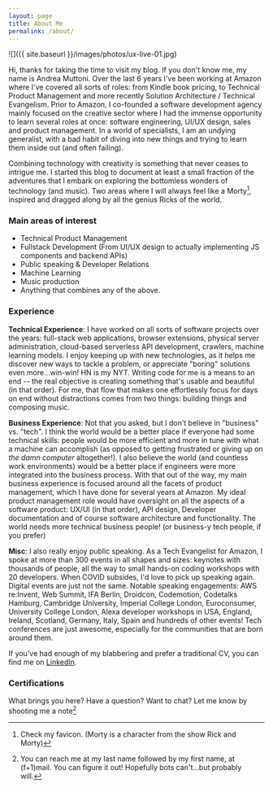 ```yaml
---
layout: page
title: About Me
permalink: /about/
---
```


![]({{ site.baseurl }}/images/photos/ux-live-01.jpg)

Hi, thanks for taking the time to visit my blog. If you don't know me, my name is Andrea Muttoni. Over the last 6 years I've been working at Amazon where I've covered all sorts of roles: from Kindle book pricing, to Technical Product Management and more recently Solution Architecture / Technical Evangelism. Prior to Amazon, I co-founded a software development agency mainly focused on the creative sector where I had the immense opportunity to learn several roles at once: software engineering, UI/UX design, sales and product management. In a world of specialists, I am an undying generalist, with a bad habit of diving into new things and trying to learn them inside out (and often failing).

Combining technology with creativity is something that never ceases to intrigue me. I started this blog to document at least a small fraction of the adventures that I embark on exploring the bottomless wonders of technology (and music). Two areas where I will always feel like a Morty[^1], inspired and dragged along by all the genius Ricks of the world.

### Main areas of interest

- Technical Product Management
- Fullstack Development (From UI/UX design to actually implementing JS components and backend APIs)
- Public speaking & Developer Relations
- Machine Learning
- Music production
- Anything that combines any of the above.

### Experience

**Technical Experience**: I have worked on all sorts of software projects over the years: full-stack web applications, browser extensions, physical server administration, cloud-based serverless API development, crawlers, machine learning models. I enjoy keeping up with new technologies, as it helps me discover new ways to tackle a problem, or appreciate "boring" solutions even more...win-win! HN is my NYT. Writing code for me is a means to an end -- the real objective is creating something that's usable and beautiful (in that order). For me, that flow that makes one effortlessly focus for days on end without distractions comes from two things: building things and composing music.

**Business Experience**: Not that you asked, but I don't believe in "business" vs. "tech". I think the world would be a better place if everyone had some technical skills: people would be more efficient and more in tune with what a machine can accomplish (as opposed to getting frustrated or giving up on _the damn computer_ altogether!). I also believe the world (and countless work environments) would be a better place if engineers were more integrated into the business process. With that out of the way, my main business experience is focused around all the facets of product management, which I have done for several years at Amazon. My ideal product management role would have oversight on all the aspects of a software product: UX/UI (in that order), API design, Developer documentation and of course software architecture and functionality. The world needs more technical business people! (or business-y tech people, if you prefer)

**Misc**: I also really enjoy public speaking. As a Tech Evangelist for Amazon, I spoke at more than 300 events in all shapes and sizes: keynotes with thousands of people, all the way to small hands-on coding workshops with 20 developers. When COVID subsides, I'd love to pick up speaking again. Digital events are just not the same. Notable speaking engagements: AWS re:Invent, Web Summit, IFA Berlin, Droidcon, Codemotion, Codetalks Hamburg, Cambridge University, Imperial College London, Euroconsumer, University College London, Alexa developer workshops in USA, England, Ireland, Scotland, Germany, Italy, Spain and hundreds of other events! Tech conferences are just awesome, especially for the communities that are born around them. 

If you've had enough of my blabbering and prefer a traditional CV, you can find me on [LinkedIn](https://www.linkedin.com/in/muttoni/).

### Certifications

<div data-iframe-width="150" data-iframe-height="270" data-share-badge-id="61d75d59-6a7a-414a-b2af-e4e4c5e3c5dd" data-share-badge-host="https://www.youracclaim.com"></div>

<div data-iframe-width="150" data-iframe-height="270" data-share-badge-id="16ed95f7-7464-481f-b379-cad0e566bf9b" data-share-badge-host="https://www.youracclaim.com"></div>

<script type="text/javascript" async src="//cdn.youracclaim.com/assets/utilities/embed.js"></script> 

What brings you here? Have a question? Want to chat? Let me know by shooting me a note[^2] 

[^1]: Check my favicon. (Morty is a character from the show Rick and Morty)
[^2]: You can reach me at my last name followed by my first name, at (f+1)mail. You can figure it out! Hopefully bots can't...but probably will.
